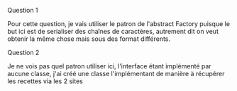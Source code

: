 Question 1

Pour cette question, je vais utiliser le patron de l'abstract Factory puisque le but ici est de serialiser des chaînes de caractères, autrement dit on veut obtenir la même chose mais sous des format différents.


Question 2 

Je ne vois pas quel patron utiliser ici, l'interface étant implémenté par aucune classe, j'ai créé une classe l'implémentant de manière à récupérer les recettes via les 2 sites